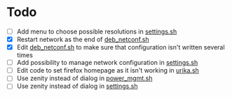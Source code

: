 # Todo

- [ ] Add menu to choose possible resolutions in [settings.sh](../master/bin/settings.sh)
- [X] Restart network as the end of [deb_netconf.sh](../master/util/deb_netconf.sh)
- [X] Edit [deb_netconf.sh](../master/util/deb_netconf.sh) to make sure that configuration isn't written several times
- [ ] Add possibility to manage network configuration in [settings.sh](../master/bin/settings.sh)
- [ ] Edit code to set firefox homepage as it isn't working in [urika.sh](urika.sh)
- [ ] Use zenity instead of dialog in [power_mgmt.sh](../master/bin/power_mgmt.sh)
- [ ] Use zenity instead of dialog in [settings.sh](../master/bin/settings.sh)
